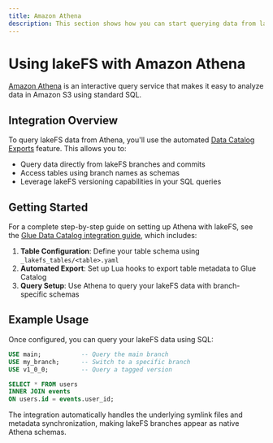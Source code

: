 ```yaml
---
title: Amazon Athena
description: This section shows how you can start querying data from lakeFS using Amazon Athena.
---
```


# Using lakeFS with Amazon Athena

[Amazon Athena](https://aws.amazon.com/athena/) is an interactive query service that makes it easy to analyze data in Amazon S3 using standard SQL.

## Integration Overview

To query lakeFS data from Athena, you'll use the automated [Data Catalog Exports](../howto/catalog_exports.md) feature. This allows you to:

- Query data directly from lakeFS branches and commits
- Access tables using branch names as schemas
- Leverage lakeFS versioning capabilities in your SQL queries

## Getting Started

For a complete step-by-step guide on setting up Athena with lakeFS, see the [Glue Data Catalog integration guide](./glue_metastore.md), which includes:

1. **Table Configuration**: Define your table schema using `_lakefs_tables/<table>.yaml`
2. **Automated Export**: Set up Lua hooks to export table metadata to Glue Catalog
3. **Query Setup**: Use Athena to query your lakeFS data with branch-specific schemas

## Example Usage

Once configured, you can query your lakeFS data using SQL:

```sql
USE main;           -- Query the main branch
USE my_branch;      -- Switch to a specific branch
USE v1_0_0;         -- Query a tagged version

SELECT * FROM users 
INNER JOIN events 
ON users.id = events.user_id;
```

The integration automatically handles the underlying symlink files and metadata synchronization, making lakeFS branches appear as native Athena schemas.

